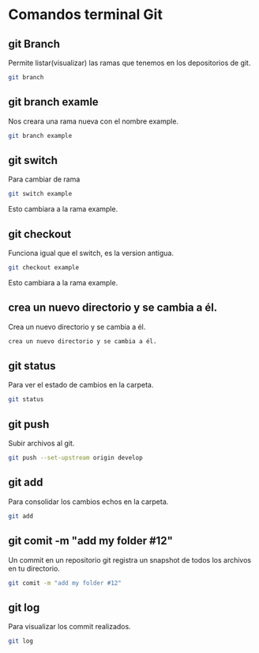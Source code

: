 # Comandos terminal Git
## git Branch
Permite listar(visualizar) las ramas que tenemos en los depositorios de git.
```sh
git branch
```
## git branch examle
Nos creara una rama nueva con el nombre example.
```sh
git branch example
```
## git switch
Para cambiar de rama
```sh
git switch example
```
Esto cambiara a la rama example.
## git checkout
Funciona igual que el switch, es la version antigua.
 ```sh
git checkout example
```
Esto cambiara a la rama example.
## crea un nuevo directorio y se cambia a él.
Crea un nuevo directorio y se cambia a él.
```sh
crea un nuevo directorio y se cambia a él.
```
## git status
Para ver el estado de cambios en la carpeta.
```sh
git status
```
## git push <repo name> <branch name>
Subir archivos al git.
```sh
git push --set-upstream origin develop
```
## git add
Para consolidar los cambios echos en la carpeta.
```sh
git add 
```
## git comit -m "add my folder #12" 
 Un commit en un repositorio git registra un snapshot de todos los archivos en tu directorio.
 ```sh
 git comit -m "add my folder #12"
 ```

## git log
Para visualizar los commit realizados.
```sh
git log
```